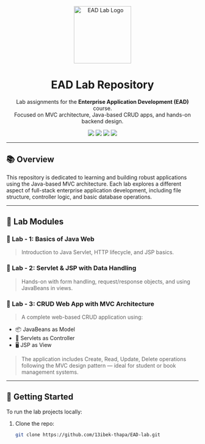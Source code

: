 <p align="center">
  <img src="https://img.icons8.com/fluency/240/code.png" width="150" alt="EAD Lab Logo" />
</p>

<h1 align="center">EAD Lab Repository</h1>

<p align="center">
  Lab assignments for the <strong>Enterprise Application Development (EAD)</strong> course.<br>
  Focused on MVC architecture, Java-based CRUD apps, and hands-on backend design.
</p>

<p align="center">
  <img src="https://img.shields.io/badge/Language-Java-yellow?style=flat-square" />
  <img src="https://img.shields.io/badge/Structure-MVC-blue?style=flat-square" />
  <img src="https://img.shields.io/badge/Status-Active-brightgreen?style=flat-square" />
  <img src="https://img.shields.io/badge/Labs-3%20Completed-purple?style=flat-square" />
</p>

---

## 📚 Overview

This repository is dedicated to learning and building robust applications using the Java-based MVC architecture. Each lab explores a different aspect of full-stack enterprise application development, including file structure, controller logic, and basic database operations.

---

## 🧩 Lab Modules

### 📂 Lab - 1: Basics of Java Web
> Introduction to Java Servlet, HTTP lifecycle, and JSP basics.

### 📂 Lab - 2: Servlet & JSP with Data Handling
> Hands-on with form handling, request/response objects, and using JavaBeans in views.

### 📂 Lab - 3: CRUD Web App with MVC Architecture
> A complete web-based CRUD application using:
- 📦 JavaBeans as Model
- 🧠 Servlets as Controller
- 🖥️ JSP as View  
> The application includes Create, Read, Update, Delete operations following the MVC design pattern — ideal for student or book management systems.

---

## 🚀 Getting Started

To run the lab projects locally:

1. Clone the repo:
   ```bash
   git clone https://github.com/13ibek-thapa/EAD-lab.git
